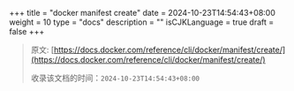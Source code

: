 +++
title = "docker manifest create"
date = 2024-10-23T14:54:43+08:00
weight = 10
type = "docs"
description = ""
isCJKLanguage = true
draft = false
+++

> 原文: [https://docs.docker.com/reference/cli/docker/manifest/create/](https://docs.docker.com/reference/cli/docker/manifest/create/)
>
> 收录该文档的时间：`2024-10-23T14:54:43+08:00`
